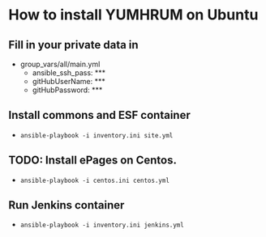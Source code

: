 # How to install YUMHRUM on Ubuntu

## Fill in your private data in
  - group_vars/all/main.yml
    - ansible_ssh_pass: ***
    - gitHubUserName: ***
    - gitHubPassword: ***

## Install commons and ESF container
 - `ansible-playbook -i inventory.ini site.yml`

## TODO: Install ePages on Centos.
 - `ansible-playbook -i centos.ini centos.yml`

## Run Jenkins container
 - `ansible-playbook -i inventory.ini jenkins.yml`
